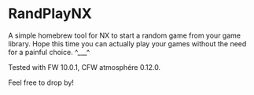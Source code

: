 # RandPlayNX
A simple homebrew tool for NX to start a random game from your game library. Hope this time you can actually play your games without the need for a painful choice. ^___^

Tested with FW 10.0.1, CFW atmosphére 0.12.0.

Feel free to drop by!
